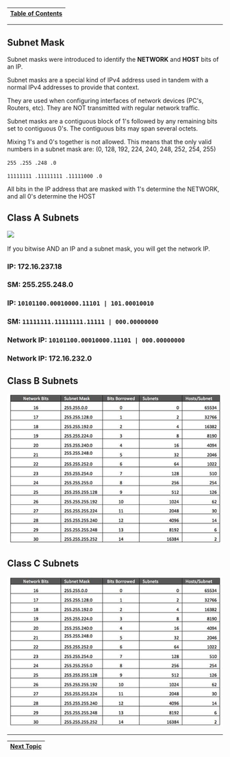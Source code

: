 |[Table of Contents](/00-Table-of-Contents.md)|
|---|

---

## Subnet Mask

Subnet masks were introduced to identify the **NETWORK** and **HOST** bits of an IP.

Subnet masks are a special kind of IPv4 address used in tandem with a normal IPv4 addresses to provide that context.

They are used when configuring interfaces of network devices \(PC's, Routers, etc\). They are NOT transmitted with regular network traffic.

Subnet masks are a contiguous block of 1's followed by any remaining bits set to contiguous 0's. The contiguous bits may span several octets.

Mixing 1's and 0's together is not allowed. This means that the only valid numbers in a subnet mask are: \(0, 128, 192, 224, 240, 248, 252, 254, 255\)

`255 .255 .248 .0`

`11111111 .11111111 .11111000 .0`

All bits in the IP address that are masked with 1's determine the NETWORK, and all 0's determine the HOST

## Class A Subnets

![](../.gitbook/assets/subnet.png)

If you bitwise AND an IP and a subnet mask, you will get the network IP.

### **IP:**    172.16.237.18

### **SM:**   255.255.248.0

### **IP:**                `10101100.00010000.11101 | 101.00010010`

### **SM:**              `11111111.11111111.11111 | 000.00000000`

### **Network IP:** `10101100.00010000.11101 | 000.00000000`

### Network IP: 172.16.232.0

## Class B Subnets

![](/assets/subnetb.png)

## Class C Subnets

![](/assets/subnetc.png)

---

|[Next Topic](/05-osi-layer-3/cidr.md)|
|---|
